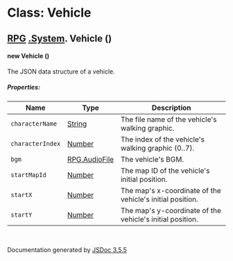 # Class: Vehicle

## [RPG](RPG.md) [.System](RPG.System.md).  Vehicle ()

#### new Vehicle ()

The JSON data structure of a vehicle.

##### Properties:

| Name | Type | Description |
| --- | --- | --- |
| `characterName` | [String](String.md) | The file name of the vehicle's walking graphic. |
| `characterIndex` | [Number](Number.md) | The index of the vehicle's walking graphic (0..7). |
| `bgm` | [RPG.AudioFile](RPG.AudioFile.md) | The vehicle's BGM. |
| `startMapId` | [Number](Number.md) | The map ID of the vehicle's initial position. |
| `startX` | [Number](Number.md) | The map's x-coordinate of the vehicle's initial position. |
| `startY` | [Number](Number.md) | The map's y-coordinate of the vehicle's initial position. |

<dl>
</dl>


 <br>

  Documentation generated by [JSDoc 3.5.5](https://github.com/jsdoc3/jsdoc)
